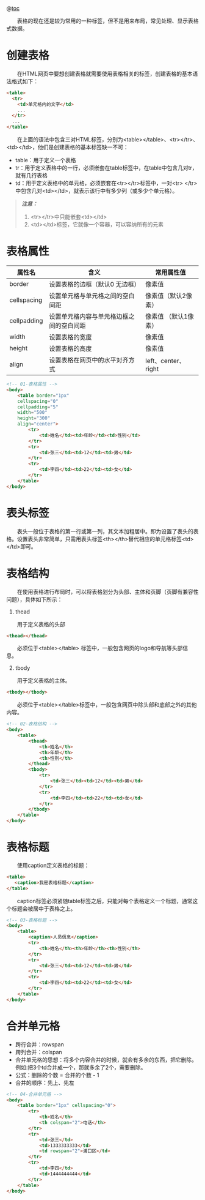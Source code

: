 @[toc](表格标签)

&emsp;&emsp;表格的现在还是较为常用的一种标签，但不是用来布局，常见处理、显示表格式数据。

# 创建表格
&emsp;&emsp;在HTML网页中要想创建表格就需要使用表格相关的标签，创建表格的基本语法格式如下：

```html
<table>
  <tr>
    <td>单元格内的文字</td>
    ...
  </tr>
  ...
</table>
```

&emsp;&emsp;在上面的语法中包含三对HTML标签，分别为&lt;table&gt;&lt;/table&gt;、&lt;tr&gt;&lt;/tr&gt;、&lt;td&gt;&lt;/td&gt;，他们是创建表格的基本标签缺一不可：

+ table：用于定义一个表格
+ tr：用于定义表格中的一行，必须嵌套在table标签中，在table中包含几对tr，就有几行表格
+ td：用于定义表格中的单元格，必须嵌套在&lt;tr&gt;&lt;/tr&gt;标签中，一对&lt;tr&gt; &lt;/tr&gt;中包含几对&lt;td&gt;&lt;/td&gt;，就表示该行中有多少列（或多少个单元格）。

> *__注意：__*
> 1. &lt;tr&gt;&lt;/tr&gt;中只能嵌套&lt;td&gt;&lt;/td&gt;
> 2. &lt;td&gt;&lt;/td&gt;标签，它就像一个容器，可以容纳所有的元素

# 表格属性

属性名| 含义| 常用属性值
-|-|-
border | 设置表格的边框（默认0 无边框）| 像素值
cellspacing |设置单元格与单元格之间的空白间距| 像素值（默认2像素）
cellpadding |设置单元格内容与单元格边框之间的空白间距| 像素值 （默认1像素）
width | 设置表格的宽度| 像素值
height | 设置表格的高度| 像素值
align | 设置表格在网页中的水平对齐方式| left、center、right

```html
<!-- 01-表格属性 -->
<body>
    <table border="1px" 
    cellspacing="0" 
    cellpadding="5"
    width="500"
    height="300"
    align="center">
        <tr>
            <td>姓名</td><td>年龄</td><td>性别</td>
        </tr>
        <tr>
            <td>张三</td><td>12</td><td>男</td>
        </tr>
        <tr>
            <td>李四</td><td>22</td><td>女</td>
        </tr>
    </table>
</body>
```

# 表头标签
&emsp;&emsp;表头一般位于表格的第一行或第一列，其文本加粗居中。即为设置了表头的表格。设置表头非常简单，只需用表头标签&lt;th&gt;&lt;/th&gt;替代相应的单元格标签&lt;td&gt;&lt;/td&gt;即可。

# 表格结构
&emsp;&emsp;在使用表格进行布局时，可以将表格划分为头部、主体和页脚（页脚有兼容性问题），具体如下所示：

1. thead

&emsp;&emsp;用于定义表格的头部

```html
<thead></thead>
```

&emsp;&emsp;必须位于&lt;table&gt;&lt;/table&gt; 标签中，一般包含网页的logo和导航等头部信息。

2. tbody

&emsp;&emsp;用于定义表格的主体。

```html
<tbody></tbody>
```

&emsp;&emsp;必须位于&lt;table&gt;&lt;/table&gt;标签中，一般包含网页中除头部和底部之外的其他内容。

```html
<!-- 02-表格结构 -->
<body>
    <table>
        <thead>
            <th>姓名</th>
            <th>年龄</th>
            <th>性别</th>
        </thead>
        <tbody>
            <tr>
                <td>张三</td><td>12</td><td>男</td>
            </tr>
            <tr>
                <td>李四</td><td>22</td><td>女</td>
            </tr>
        </tbody>
    </table>
</body>
```

# 表格标题
&emsp;&emsp;使用caption定义表格的标题：

```html
<table>
   <caption>我是表格标题</caption>
</table>
```

&emsp;&emsp;caption标签必须紧随table标签之后，只能对每个表格定义一个标题，通常这个标题会被居中于表格之上。

```html
<!-- 03-表格标题 -->
<body>
    <table>
        <caption>人员信息</caption>
        <tr>
            <th>姓名</th><th>年龄</th><th>性别</th>
        </tr>
        <tr>
            <td>张三</td><td>12</td><td>男</td>
        </tr>
        <tr>
            <td>李四</td><td>22</td><td>女</td>
        </tr>
    </table>
</body>
```

# 合并单元格

+ 跨行合并：rowspan    
+ 跨列合并：colspan
+ 合并单元格的思想：将多个内容合并的时候，就会有多余的东西，把它删除。例如:把3个td合并成一个，那就多余了2个，需要删除。
+ 公式：删除的个数 = 合并的个数 - 1   
+ 合并的顺序：先上、先左 

```html
<!-- 04-合并单元格 -->
<body>
    <table border="1px" cellspacing="0">
        <tr>
            <th>姓名</th>
            <th colspan="2">电话</th>
        </tr>
        <tr>
            <td>张三</td>
            <td>1333333333</td>
            <td rowspan="2">浦口区</td>
        </tr>
        <tr>
            <td>李四</td>
            <td>1444444444</td>
        </tr>
    </table>
</body>
```

